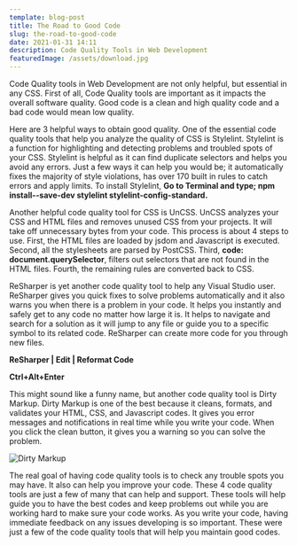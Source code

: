 ```yaml
---
template: blog-post
title: The Road to Good Code
slug: the-road-to-good-code
date: 2021-01-31 14:11
description: Code Quality Tools in Web Development
featuredImage: /assets/download.jpg
---
```

Code Quality tools in Web Development are not only helpful, but essential in any CSS. First of all, Code Quality tools are important as it impacts the overall software quality. Good code is a clean and high quality code and a bad code would mean low quality.

Here are 3 helpful ways to obtain good quality. One of the essential code quality tools that help you analyze the quality of CSS is Stylelint. Stylelint is a function for highlighting and detecting problems and troubled spots of your CSS. Stylelint is helpful as it can find duplicate selectors and helps you avoid any errors. Just a few ways it can help you would be; it automatically fixes the majority of style violations, has over 170 built in rules to catch errors and apply limits. To install Stylelint, **Go to Terminal and type; npm install--save-dev stylelint stylelint-config-standard.**

Another helpful code quality tool for CSS is UnCSS. UnCSS analyzes your CSS and HTML files and removes unused CSS from your projects. It will take off unnecessary bytes from your code. This process is about 4 steps to use. First, the HTML files are loaded by jsdom and Javascript is executed. Second, all the stylesheets are parsed by PostCSS. Third, **code: document.querySelector**, filters out selectors that are not found in the HTML files. Fourth, the remaining rules are converted back to CSS.

ReSharper is yet another code quality tool to help any Visual Studio user. ReSharper gives you quick fixes to solve problems automatically and it also warns you when there is a problem in your code. It helps you instantly and safely get to any code no matter how large it is. It helps to navigate and search for a solution as it will jump to any file or guide you to a specific symbol to its related code. ReSharper can create more code for you through new files.

**ReSharper | Edit | Reformat Code**

**Ctrl+Alt+Enter**

This might sound like a funny name, but another code quality tool is Dirty Markup. Dirty Markup is one of the best because it cleans, formats, and validates your HTML, CSS, and Javascript codes. It gives you error messages and notifications in real time while you write your code. When you click the clean button, it gives you a warning so you can solve the problem.

![](/assets/dirtymarkup2.jpg "Dirty Markup")

The real goal of having code quality tools is to check any trouble spots you may have. It also can help you improve your code. These 4 code quality tools are just a few of many that can help and support. These tools will help guide you to have the best codes and keep problems out while you are working hard to make sure your code works. As you write your code, having immediate feedback on any issues developing is so important. These were just a few of the code quality tools that will help you maintain good codes.